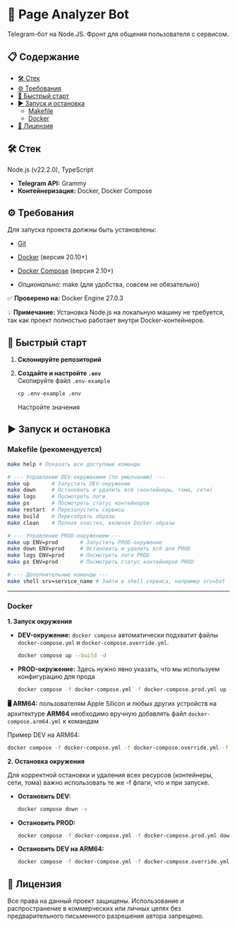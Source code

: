 # 🤖 Page Analyzer Bot

Telegram-бот на Node.JS. Фронт для общения пользователя с сервисом. 

## 📋 Содержание

- [🛠️ Стек](#stack)
- [⚙️ Требования](#requirements)
- [🚀 Быстрый старт](#quick-start)
- [▶️ Запуск и остановка](#run)
    - [Makefile](#makefile)
    - [Docker](#docker)
- [📄 Лицензия](#license)

<a id="stack"></a>
## 🛠️ Стек

  Node.js (v22.2.0), TypeScript  
* **Telegram API:** Grammy
* **Контейнеризация:** Docker, Docker Compose

<a id="requirements"></a>
## ⚙️ Требования

Для запуска проекта должны быть установлены:

* [Git](https://git-scm.com/)  
* [Docker](https://www.docker.com/) (версия 20.10+)  
* [Docker Compose](https://docs.docker.com/compose/) (версия 2.10+)

* _Опционально_: make (для удобства, совсем не обязательно)

✅ **Проверено на:** Docker Engine 27.0.3

💡 **Примечание:** Установка Node.js на локальную машину не требуется, так как проект полностью работает внутри Docker-контейнеров.


<a id="quick-start"></a>
## 🚀 Быстрый старт

1. **Склонируйте репозиторий** 

2. **Создайте и настройте `.env`**  
   Скопируйте файл `.env-example`
   ```bash
   cp .env-example .env
   ```
   Настройте значения


<a id="run"></a>
## ▶️ Запуск и остановка
<a id="makefile"></a>
### Makefile (рекомендуется)
```bash
make help # Показать все доступные команды
```
```bash
# --- Управление DEV-окружением (по умолчанию) ---
make up       # Запустить DEV-окружение
make down     # Остановить и удалить всё (контейнеры, тома, сети)
make logs     # Посмотреть логи
make ps       # Посмотреть статус контейнеров
make restart  # Перезапустить сервисы
make build    # Пересобрать образы
make clean    # Полная очистка, включая Docker-образы
```
```bash
# --- Управление PROD-окружением ---
make up ENV=prod       # Запустить PROD-окружение
make down ENV=prod     # Остановить и удалить всё для PROD
make logs ENV=prod     # Посмотреть логи PROD
make ps ENV=prod       # Посмотреть статус контейнеров PROD
```
```bash
# --- Дополнительные команды ---
make shell srv=service_name # Зайти в shell сервиса, например srv=bot
```


----
<a id="docker-run"></a>
### Docker

**1. Запуск окружения** 
* **DEV-окружение:** `docker compose` автоматически подхватит файлы `docker-compose.yml` и `docker-compose.override.yml`.
	```bash
	docker compose up --build -d
	```

* **PROD-окружение:** Здесь нужно явно указать, что мы используем конфигурацию для прода
	```bash
	docker compose -f docker-compose.yml -f docker-compose.prod.yml up --build -d
	```


**🖥️ ARM64:** пользователям Apple Silicon и любых других устройств на архитектуре **ARM64** необходимо вручную добавлять файл `docker-compose.arm64.yml` к командам

Пример DEV на ARM64:
```bash
docker compose -f docker-compose.yml -f docker-compose.override.yml -f docker-compose.arm64.yml up --build -d
```

**2. Остановка окружения**
 
 Для корректной остановки и удаления всех ресурсов (контейнеры, сети, тома) важно использовать те же -f флаги, что и при запуске.

* **Остановить DEV:**
    ```bash
	docker compose down -v 
	```

* **Остановить PROD:**
	```bash
	docker compose -f docker-compose.yml -f docker-compose.prod.yml down -v
	```

* **Остановить DEV на ARM64:**
	```bash 
	docker compose -f docker-compose.yml -f docker-compose.override.yml -f docker-compose.arm64.yml down -v
	```

<a id="license"></a>
## **📄 Лицензия**

Все права на данный проект защищены. Использование и распространение в коммерческих или личных целях без предварительного письменного разрешения автора запрещено.